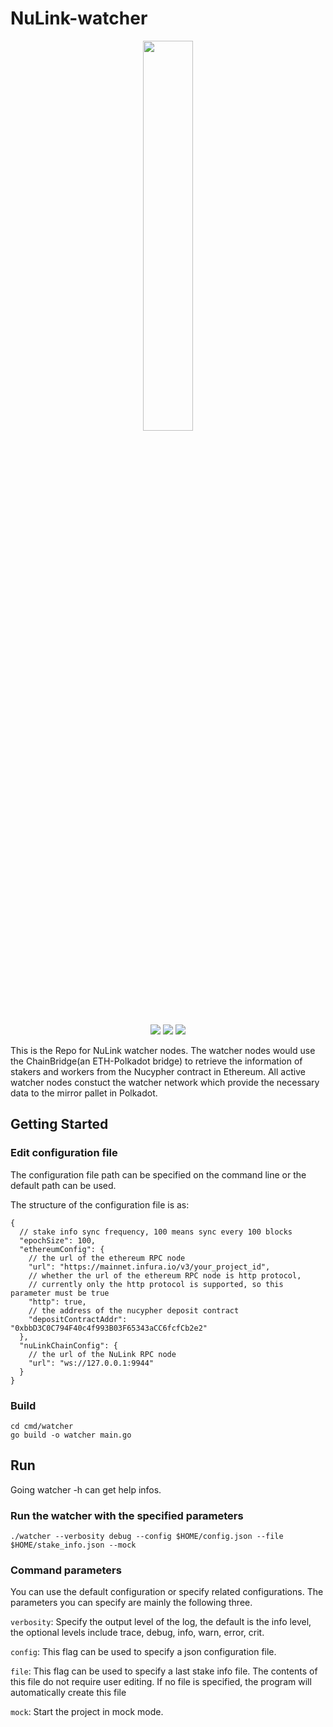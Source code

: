 # NuLink-watcher

<p align="center">
  <a href="https://www.nulink.org/"><img src="https://github.com/NuLink-network/nulink/blob/94c5538a5fdc25e7d4391f4f2e4af60b3c480fc1/logo/nulink-bg-1.png" width=40%  /></a>
</p>

<p align="center">
  <a href="https://github.com/NuLink-network"><img src="https://img.shields.io/badge/Playground-NuLink_Network-brightgreen?logo=Parity%20Substrate" /></a>
  <a href="http://nulink.org/"><img src="https://img.shields.io/badge/made%20by-NuLink%20Foundation-blue.svg?style=flat-square" /></a>
  <a href="https://github.com/NuLink-network/nulink-watcher"><img src="https://img.shields.io/badge/project-Nulink_Watcher-yellow.svg?style=flat-square" /></a>
</p>

This is the Repo for NuLink watcher nodes. The watcher nodes would use the ChainBridge(an ETH-Polkadot bridge) to retrieve the information of stakers and workers from the Nucypher contract in Ethereum. All active watcher nodes constuct the watcher network which provide the necessary data to the mirror pallet in Polkadot.

## Getting Started
### Edit configuration file 
The configuration file path can be specified on the command line or the default path can be used.

The structure of the configuration file is as:
```json5
{
  // stake info sync frequency, 100 means sync every 100 blocks
  "epochSize": 100,
  "ethereumConfig": {
    // the url of the ethereum RPC node
    "url": "https://mainnet.infura.io/v3/your_project_id",
    // whether the url of the ethereum RPC node is http protocol, 
    // currently only the http protocol is supported, so this parameter must be true
    "http": true,
    // the address of the nucypher deposit contract
    "depositContractAddr": "0xbbD3C0C794F40c4f993B03F65343aCC6fcfCb2e2"
  },
  "nuLinkChainConfig": {
    // the url of the NuLink RPC node
    "url": "ws://127.0.0.1:9944"
  }
}
```

### Build
```shell
cd cmd/watcher
go build -o watcher main.go
```

## Run
Going watcher -h can get help infos.

### Run the watcher with the specified parameters
```shell
./watcher --verbosity debug --config $HOME/config.json --file $HOME/stake_info.json --mock
```

### Command parameters
You can use the default configuration or specify related configurations. The parameters you can specify are mainly the following three.

`verbosity`: Specify the output level of the log, the default is the info level, the optional levels include trace, debug, info, warn, error, crit.

`config`: This flag can be used to specify a json configuration file.

`file`: This flag can be used to specify a last stake info file. The contents of this file do not require user editing. If no file is specified, the program will automatically create this file

`mock`: Start the project in mock mode.
